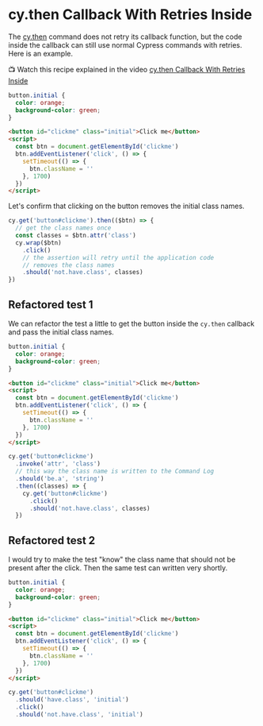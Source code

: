 # cy.then Callback With Retries Inside

The [cy.then](https://on.cypress.io/then) command does not retry its callback function, but the code inside the callback can still use normal Cypress commands with retries. Here is an example.

📺 Watch this recipe explained in the video [cy.then Callback With Retries Inside](https://youtu.be/eQJyz2UEMvY)

<!-- fiddle Cy.then with retries callback -->

```css hide
button.initial {
  color: orange;
  background-color: green;
}
```

```html hide
<button id="clickme" class="initial">Click me</button>
<script>
  const btn = document.getElementById('clickme')
  btn.addEventListener('click', () => {
    setTimeout(() => {
      btn.className = ''
    }, 1700)
  })
</script>
```

Let's confirm that clicking on the button removes the initial class names.

```js
cy.get('button#clickme').then(($btn) => {
  // get the class names once
  const classes = $btn.attr('class')
  cy.wrap($btn)
    .click()
    // the assertion will retry until the application code
    // removes the class names
    .should('not.have.class', classes)
})
```

<!-- fiddle-end -->

## Refactored test 1

We can refactor the test a little to get the button inside the `cy.then` callback and pass the initial class names.

<!-- fiddle Cy.then with retries callback refactored 1 -->

```css hide
button.initial {
  color: orange;
  background-color: green;
}
```

```html hide
<button id="clickme" class="initial">Click me</button>
<script>
  const btn = document.getElementById('clickme')
  btn.addEventListener('click', () => {
    setTimeout(() => {
      btn.className = ''
    }, 1700)
  })
</script>
```

```js
cy.get('button#clickme')
  .invoke('attr', 'class')
  // this way the class name is written to the Command Log
  .should('be.a', 'string')
  .then((classes) => {
    cy.get('button#clickme')
      .click()
      .should('not.have.class', classes)
  })
```

<!-- fiddle-end -->

## Refactored test 2

I would try to make the test "know" the class name that should not be present after the click. Then the same test can written very shortly.

<!-- fiddle Cy.then with retries callback refactored 2 -->

```css hide
button.initial {
  color: orange;
  background-color: green;
}
```

```html hide
<button id="clickme" class="initial">Click me</button>
<script>
  const btn = document.getElementById('clickme')
  btn.addEventListener('click', () => {
    setTimeout(() => {
      btn.className = ''
    }, 1700)
  })
</script>
```

```js
cy.get('button#clickme')
  .should('have.class', 'initial')
  .click()
  .should('not.have.class', 'initial')
```

<!-- fiddle-end -->
